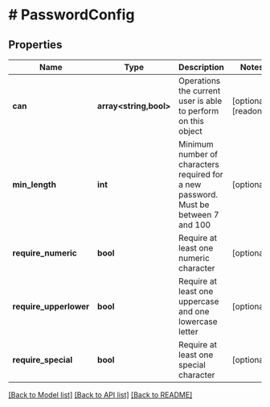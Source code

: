 # # PasswordConfig

## Properties

Name | Type | Description | Notes
------------ | ------------- | ------------- | -------------
**can** | **array<string,bool>** | Operations the current user is able to perform on this object | [optional] [readonly]
**min_length** | **int** | Minimum number of characters required for a new password.  Must be between 7 and 100 | [optional]
**require_numeric** | **bool** | Require at least one numeric character | [optional]
**require_upperlower** | **bool** | Require at least one uppercase and one lowercase letter | [optional]
**require_special** | **bool** | Require at least one special character | [optional]

[[Back to Model list]](../../README.md#models) [[Back to API list]](../../README.md#endpoints) [[Back to README]](../../README.md)
